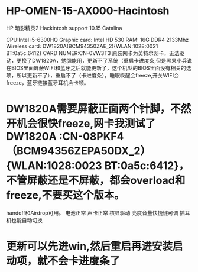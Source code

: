 # HP-OMEN-15-AX000-Hacintosh
HP 暗影精灵2 Hackintosh support 10.15 Catalina

CPU:Intel i5-6300HQ 
Graphic card: Intel HD 530 
RAM: 16G DDR4 2133Mhz
Wireless card: DW1820A(BCM94350ZAE_2){WLAN:1028:0021 BT:0a5c:6412} CARD NUMER:CN-0VW3T3
原装网卡为英特尔网卡，无法驱动，更换了DW1820A，勉强能用，更新不了系统（重启卡进度条,但是黑果小兵说在BIOS里面屏蔽WIFI和蓝牙之后就能更新了，这个机型的BIOS里面没有相关的选项，所以更新不了），重启不了（卡进度条），睡眠唤醒会freeze,开关WIFI会freeze，蓝牙链接蓝牙耳机会卡顿。
# DW1820A需要屏蔽正面两个针脚，不然开机会很快freeze,网卡我测试了DW1820A :CN-08PKF4（BCM94356ZEPA50DX_2）{WLAN:1028:0023 BT:0a5c:6412}，不管屏蔽还是不屏蔽，都会overload和freeze,不要买这个版本。
handoff和Airdrop可用。
电池正常
声卡正常
核显驱动
亮度音量快捷键可调
插耳机也能自动切换

# 更新可以先进win,然后重启再进安装启动项，就不会卡进度条了

